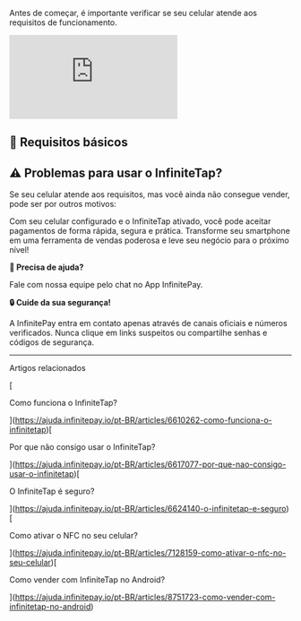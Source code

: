 Antes de começar, é importante verificar se seu celular atende aos requisitos de funcionamento.

<iframe src="https://www.youtube.com/embed/tIke1O71KnM" frameborder="0" allowfullscreen="allowfullscreen"></iframe>

## **📱 Requisitos básicos**

## **⚠️ Problemas para usar o InfiniteTap?**

Se seu celular atende aos requisitos, mas você ainda não consegue vender, pode ser por outros motivos:

Com seu celular configurado e o InfiniteTap ativado, você pode aceitar pagamentos de forma rápida, segura e prática. Transforme seu smartphone em uma ferramenta de vendas poderosa e leve seu negócio para o próximo nível!

**🔔 Precisa de ajuda?**

Fale com nossa equipe pelo chat no App InfinitePay.

**🔒 Cuide da sua segurança!**

A InfinitePay entra em contato apenas através de canais oficiais e números verificados. Nunca clique em links suspeitos ou compartilhe senhas e códigos de segurança.

___

Artigos relacionados

[

Como funciona o InfiniteTap?

](https://ajuda.infinitepay.io/pt-BR/articles/6610262-como-funciona-o-infinitetap)[

Por que não consigo usar o InfiniteTap?

](https://ajuda.infinitepay.io/pt-BR/articles/6617077-por-que-nao-consigo-usar-o-infinitetap)[

O InfiniteTap é seguro?

](https://ajuda.infinitepay.io/pt-BR/articles/6624140-o-infinitetap-e-seguro)[

Como ativar o NFC no seu celular?

](https://ajuda.infinitepay.io/pt-BR/articles/7128159-como-ativar-o-nfc-no-seu-celular)[

Como vender com InfiniteTap no Android?

](https://ajuda.infinitepay.io/pt-BR/articles/8751723-como-vender-com-infinitetap-no-android)